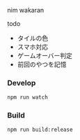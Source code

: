 nim wakaran

todo
- タイルの色
- スマホ対応
- ゲームオーバー判定
- 前回のやつを記憶

### Develop
```bash
npm run watch
```

### Build
```bash
npm run build:release
```